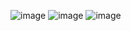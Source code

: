 ![image](https://user-images.githubusercontent.com/72435338/191017644-6b92e207-a5b1-42d8-aca6-2557f7a4fa2d.png)
![image](https://user-images.githubusercontent.com/72435338/191017754-6171d4c8-4756-4182-b634-334bda85589f.png)
![image](https://user-images.githubusercontent.com/72435338/191017879-c0b8533f-d46b-4e65-aefb-4ce50736fb17.png)
